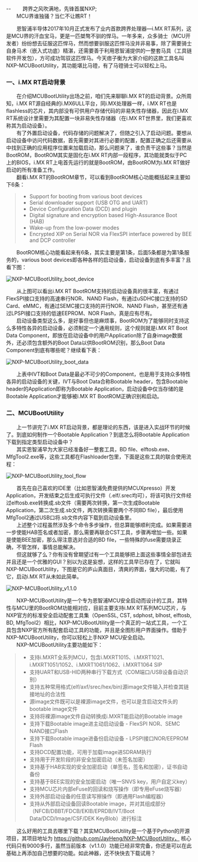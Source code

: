 --
　　跨界之风吹满地，先锋首属NXP;  
　　MCU界谁独骚？当仁不让瞧RT！  

　　恩智浦半导体2017年10月正式发布了业内首款跨界处理器—i.MX RT系列，这是MCU界的汗血宝马，更是一匹桀骜不驯的悍马。一年多来，众多骑士（MCU开发者）纷纷想去征服这匹悍马，然而想要驯服这匹悍马没并非易事，除了需要骑士自身马术（嵌入式功底）精湛，还需要善于利用恩智浦提供的一整套马具（工具链软件开发包），方可成功驾驭这匹悍马。今天痞子衡为大家介绍的这款工具名叫NXP-MCUBootUtility，其功能堪比马镫，有了马镫骑士可以轻松上马。  

### 一、i.MX RT启动背景
　　在介绍MCUBootUtility出场之前，咱们先来聊聊i.MX RT的启动背景。众所周知，i.MX RT源自经典的i.MX6ULL平台，同i.MX处理器一样，i.MX RT也是flashless的芯片，其内部没有可供用户存储代码的非易失性存储器，因此在i.MX RT系统设计里需要为其配置一块非易失性存储器（在i.MX RT世界里，我们更喜欢称其为启动设备）。  
　　有了外置启动设备，代码存储的问题解决了，但随之引入了启动问题。要想从启动设备中访问代码数据，首先需要对其进行必要的配置，配置正确之后还需要从中找到正确的应用程序位置来加载启动，那么问题来了，谁负责干这些事？当然是BootROM，BootROM其实是固化在i.MX RT内部一段程序，其功能就类似于PC上的BIOS，i.MX RT上电首先运行的就是BootROM，由BootROM为i.MX RT做好启动的所有准备工作。  
　　翻看i.MX RT的BootROM章节，可以看到BootROM核心功能概括起来主要如下6条：  

> * Support for booting from various boot devices
> * Serial downloader support (USB OTG and UART)
> * Device Configuration Data (DCD) and plugin
> * Digital signature and encryption based High-Assurance Boot (HAB)
> * Wake-up from the low-power modes
> * Encrypted XIP on Serial NOR via FlexSPI interface powered by BEE and DCP
controller

　　BootROM核心功能看起来有6条，其实主要是第1条，后面5条都是为第1条服务的，various boot devices即各种各样的启动设备，启动设备到底有多丰富？且看下图：  

![NXP-MCUBootUtility_boot_device](http://henjay724.com/image/cnblogs/nxpSecBoot_Intro_bootrom_devices.PNG)

　　从上图可以看出i.MX RT BootROM支持的启动设备真的很丰富，有通过FlexSPI接口支持的高速串行NOR、NAND Flash，有通过uSDHC接口支持的SD Card、eMMC，有通过SEMC接口支持的并行NOR、NAND Flash，甚至还有通过LPSPI接口支持的低速EEPROM、NOR Flash，真是应有尽有。  
　　启动设备类型这么多，是好事但也是麻烦事，BootROM为了能够同时支持这么多特性各异的启动设备，必须制定一个通用规则，这个规则就是i.MX RT Boot Data Component，即放在启动设备中的用户Application除了自身image数据外，还必须包含额外的Boot Data以供BootROM识别，那么Boot Data Component到底有哪些呢？继续看下表：  

![NXP-MCUBootUtility_boot_data](http://henjay724.com/image/cnblogs/nxpSecBoot_Intro_boot_data_component.PNG)

　　上表中IVT和Boot Data是最必不可少的Component，也是用于支持众多特性各异的启动设备的关键，IVT与Boot Data合称Bootable header，包含Bootable header的Application即称为Bootable Application，启动设备中仅当存储的是Bootable Application才能够被i.MX RT BootROM正确识别和启动。  

### 二、MCUBootUtility
　　上一节讲完了i.MX RT启动背景，都是理论的东西，该是进入实战环节的时候了。到底如何制作一个Bootable Application？到底怎么将Bootable Application下载到指定类型启动设备中？  
　　其实恩智浦早为大家已经准备好一整套工具，BD file、elftosb.exe、MfgTool2.exe等，这些工具都在Flashloader包里，下面是这些工具的联合使用流程：  

![NXP-MCUBootUtility_tool_flow](http://henjay724.com/image/cnblogs/nxpSecBoot_Intro_misc_tool_flow.PNG)

　　首先在自己喜欢的IDE里（比如恩智浦免费提供的MCUXpresso）开发Application，开发结束之后生成可执行文件（.elf/.srec均可），将该可执行文件经过elftosb.exe转换成.sb文件（需要两次转换，第一次生成Bootable Application，第二次生成.sb文件，两次转换需要两个不同BD file），最后使用MfgTool2通过USB口将.sb文件内容下载到启动设备里。  
　　上述整个过程虽然涉及多个命令多步操作，但总算能够顺利完成。如果需要进一步使能HAB签名或者加密，那么需要再联合CST工具，步骤再增加一些。如果是使能BEE加密，那么得注意选对合适的BD file，一些特殊的fuse需要烧录正确，不管怎样，事情总能解决。  
　　但这就够了么？你有没有曾期望过有一个工具能够把上面这些事情全部包进去并且还是一个优雅的GUI？别以为这是妄想，这样的工具早已存在了，它就叫NXP-MCUBootUtility，下图是它的庐山真面目，清爽的界面，强大的功能，有了它，启动i.MX RT从未如此简单。  

![NXP-MCUBootUtility_v1.1.0](http://henjay724.com/image/cnblogs/nxpSecBoot_Intro_v1.1.0_chinese.PNG)

　　NXP-MCUBootUtility是一个专为恩智浦MCU安全启动而设计的工具，其特性与MCU里的BootROM功能相对应，目前主要支持i.MX RT系列MCU芯片，与NXP官方的标准安全启动配套工具集（OpenSSL, CST, sdphost, blhost, elftosb, BD, MfgTool2）相比，NXP-MCUBootUtility是一个真正的一站式工具，一个工具包含NXP官方所有配套启动工具的功能，并且是全图形用户界面操作。借助于NXP-MCUBootUtility，你可以轻松上手NXP MCU安全启动。  
　　NXP-MCUBootUtility主要功能如下：  

> * 支持i.MXRT全系列MCU，包含i.MXRT1015、i.MXRT1021、i.MXRT1051/1052、i.MXRT1061/1062、i.MXRT1064 SIP  
> * 支持UART和USB-HID两种串行下载方式（COM端口/USB设备自动识别）  
> * 支持五种常用格式(elf/axf/srec/hex/bin)源image文件输入并检查其链接地址的合法性  
> * 源image文件既可以是裸源image文件，也可以是含启动文件头的bootable image文件  
> * 支持将裸源image文件自动转换成i.MXRT能启动的Bootable image  
> * 支持下载Bootable image进主动启动设备 - FlexSPI NOR、SEMC NAND接口Flash  
> * 支持下载Bootable image进备份启动设备 - LPSPI接口NOR/EEPROM Flash  
> * 支持DCD配置功能，可用于加载image进SDRAM执行  
> * 支持用于开发阶段的非安全加密启动（未签名加密）  
> * 支持基于HAB实现的安全加密启动（单签名，签名和加密），证书自动备份  
> * 支持基于BEE实现的安全加密启动（唯一SNVS key，用户自定义key）  
> * 支持MCU芯片内部eFuse的回读和烧写操作（即专用eFuse烧写器）  
> * 支持外部启动设备的任意读写擦操作（即通用Flash编程器）  
> * 支持从外部启动设备回读Bootable image，并对其组成部分（NFCB/DBBT/FDCB/EKIB/EPRDB/IVT/Boot Data/DCD/Image/CSF/DEK KeyBlob）进行标注  

　　这么好用的工具去哪里下载？其实MCUBootUtility是一个基于Python的开源项目，其项目地址为 https://github.com/JayHeng/NXP-MCUBootUtility， 核心代码只有9000多行，虽然当前版本（v1.1.0）功能已经非常完备，你还是可以在此基础上再添加自己想要的功能。如此神器，还不快快去下载试用？  
